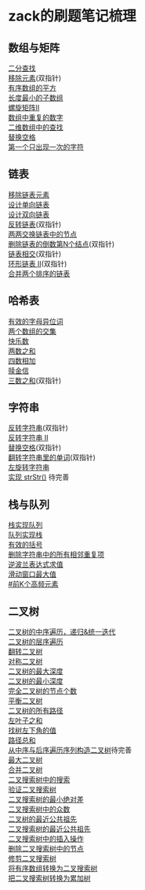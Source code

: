 # zack的刷题笔记梳理
## 数组与矩阵
[二分查找](https://github.com/zack-shi/algorithm/blob/master/src/main/java/com/zack/algorithm/array/BinarySearch.java)  
[移除元素](https://github.com/zack-shi/algorithm/blob/master/src/main/java/com/zack/algorithm/array/RemoveElement.java)(双指针)  
[有序数组的平方](https://github.com/zack-shi/algorithm/blob/master/src/main/java/com/zack/algorithm/array/SortedSquares.java)  
[长度最小的子数组](https://github.com/zack-shi/algorithm/blob/master/src/main/java/com/zack/algorithm/array/MinimumSizeSubarraySum.java)  
[螺旋矩阵II](https://github.com/zack-shi/algorithm/blob/master/src/main/java/com/zack/algorithm/array/SpiralMatrixII.java)  
[数组中重复的数字](https://github.com/zack-shi/algorithm/blob/master/src/main/java/com/zack/algorithm/array/FindRepeatNumber.java)  
[二维数组中的查找](https://github.com/zack-shi/algorithm/blob/master/src/main/java/com/zack/algorithm/array/FindNumberIn2DArray.java)  
[替换空格](https://github.com/zack-shi/algorithm/blob/master/src/main/java/com/zack/algorithm/string/ReplaceSpace.java)  
[第一个只出现一次的字符](https://github.com/zack-shi/algorithm/blob/master/src/main/java/com/zack/algorithm/array/FirstUniqChar.java)

## 链表
[移除链表元素](https://github.com/zack-shi/algorithm/blob/master/src/main/java/com/zack/algorithm/linkedlist/RemoveLinkedListElements.java)  
[设计单向链表](https://github.com/zack-shi/algorithm/blob/master/src/main/java/com/zack/algorithm/linkedlist/MySingleLinkedList.java)  
[设计双向链表](https://github.com/zack-shi/algorithm/blob/master/src/main/java/com/zack/algorithm/linkedlist/MyDoubleLinkedList.java)  
[反转链表](https://github.com/zack-shi/algorithm/blob/master/src/main/java/com/zack/algorithm/linkedlist/ReverseLinkedList.java)(双指针)  
[两两交换链表中的节点](https://github.com/zack-shi/algorithm/blob/master/src/main/java/com/zack/algorithm/linkedlist/SwapNodesInPairs.java)  
[删除链表的倒数第N个结点](https://github.com/zack-shi/algorithm/blob/master/src/main/java/com/zack/algorithm/linkedlist/RemoveNthNodeFromEndOfList.java)(双指针)  
[链表相交](https://github.com/zack-shi/algorithm/blob/master/src/main/java/com/zack/algorithm/linkedlist/TwoLinkedListsLcci.java)(双指针)  
[环形链表 II](https://github.com/zack-shi/algorithm/blob/master/src/main/java/com/zack/algorithm/linkedlist/LinkedListCycleII.java)(双指针)  
[合并两个排序的链表](https://github.com/zack-shi/algorithm/blob/master/src/main/java/com/zack/algorithm/linkedlist/MergeTwoLists.java)

## 哈希表
[有效的字母异位词](https://github.com/zack-shi/algorithm/blob/master/src/main/java/com/zack/algorithm/hash/ValidAnagram.java)  
[两个数组的交集](https://github.com/zack-shi/algorithm/blob/master/src/main/java/com/zack/algorithm/hash/IntersectionOfTwoArrays.java)  
[快乐数](https://github.com/zack-shi/algorithm/blob/master/src/main/java/com/zack/algorithm/hash/ValidAnagram.java)  
[两数之和](https://github.com/zack-shi/algorithm/blob/master/src/main/java/com/zack/algorithm/array/TwoSum.java)  
[四数相加](https://github.com/zack-shi/algorithm/blob/master/src/main/java/com/zack/algorithm/hash/Sum4II.java)  
[赎金信](https://github.com/zack-shi/algorithm/blob/master/src/main/java/com/zack/algorithm/hash/RansomNote.java)  
[三数之和](https://github.com/zack-shi/algorithm/blob/master/src/main/java/com/zack/algorithm/hash/Sum3.java)(双指针)  

## 字符串
[反转字符串](https://github.com/zack-shi/algorithm/blob/master/src/main/java/com/zack/algorithm/string/ReverseString.java)(双指针)  
[反转字符串 II](https://github.com/zack-shi/algorithm/blob/master/src/main/java/com/zack/algorithm/string/ReverseStringII.java)  
[替换空格](https://github.com/zack-shi/algorithm/blob/master/src/main/java/com/zack/algorithm/string/ReplaceSpace.java)(双指针)  
[翻转字符串里的单词](https://github.com/zack-shi/algorithm/blob/master/src/main/java/com/zack/algorithm/string/ReverseWords.java)(双指针)  
[左旋转字符串](https://github.com/zack-shi/algorithm/blob/master/src/main/java/com/zack/algorithm/string/ReverseLeftWords.java)  
[实现 strStr()](https://github.com/zack-shi/algorithm/blob/master/src/main/java/com/zack/algorithm/string/StrStr.java) 待完善 

## 栈与队列
[栈实现队列](https://github.com/zack-shi/algorithm/blob/master/src/main/java/com/zack/algorithm/stack/CQueue.java)  
[队列实现栈](https://github.com/zack-shi/algorithm/blob/master/src/main/java/com/zack/algorithm/stack/MyStack.java)  
[有效的括号](https://github.com/zack-shi/algorithm/blob/master/src/main/java/com/zack/algorithm/stack/VlidParentheses.java)  
[删除字符串中的所有相邻重复项](https://github.com/zack-shi/algorithm/blob/master/src/main/java/com/zack/algorithm/stack/RemoveDuplicates.java)  
[逆波兰表达式求值](https://github.com/zack-shi/algorithm/blob/master/src/main/java/com/zack/algorithm/stack/ReversePolishNotation.java)  
[滑动窗口最大值](https://github.com/zack-shi/algorithm/blob/master/src/main/java/com/zack/algorithm/heap/SlipWindowMaxValue.java)  
[#前K个高频元素](https://github.com/zack-shi/algorithm/blob/master/src/main/java/com/zack/algorithm/queue/TopKElements.java)  

## 二叉树
[二叉树的中序遍历，递归&统一迭代](https://github.com/zack-shi/algorithm/blob/master/src/main/java/com/zack/algorithm/tree/InorderTraversal.java)  
[二叉树的层序遍历](https://github.com/zack-shi/algorithm/blob/master/src/main/java/com/zack/algorithm/tree/LevelOrderTraversal.java)  
[翻转二叉树](https://github.com/zack-shi/algorithm/blob/master/src/main/java/com/zack/algorithm/tree/InvertTree.java)  
[对称二叉树](https://github.com/zack-shi/algorithm/blob/master/src/main/java/com/zack/algorithm/tree/SymmetricTree.java)  
[二叉树的最大深度](https://github.com/zack-shi/algorithm/blob/master/src/main/java/com/zack/algorithm/tree/MaxDepthOfTree.java)  
[二叉树的最小深度](https://github.com/zack-shi/algorithm/blob/master/src/main/java/com/zack/algorithm/tree/MinDepthOfTree.java)  
[完全二叉树的节点个数](https://github.com/zack-shi/algorithm/blob/master/src/main/java/com/zack/algorithm/tree/CountCompleteTree.java)  
[平衡二叉树](https://github.com/zack-shi/algorithm/blob/master/src/main/java/com/zack/algorithm/tree/BalancedBinaryTree.java)  
[二叉树的所有路径](https://github.com/zack-shi/algorithm/blob/master/src/main/java/com/zack/algorithm/tree/BinaryTreePaths.java)  
[左叶子之和](https://github.com/zack-shi/algorithm/blob/master/src/main/java/com/zack/algorithm/tree/SumLeftLeave.java)  
[找树左下角的值](https://github.com/zack-shi/algorithm/blob/master/src/main/java/com/zack/algorithm/tree/FindBottomLeft.java)  
[路径总和](https://github.com/zack-shi/algorithm/blob/master/src/main/java/com/zack/algorithm/tree/PathSum.java)  
[从中序与后序遍历序列构造二叉树]()待完善  
[最大二叉树](https://github.com/zack-shi/algorithm/blob/master/src/main/java/com/zack/algorithm/tree/MaximumBinaryTree.java)  
[合并二叉树](https://github.com/zack-shi/algorithm/blob/master/src/main/java/com/zack/algorithm/tree/MergeTwoBinaryTrees.java)  
[二叉搜索树中的搜索](https://github.com/zack-shi/algorithm/blob/master/src/main/java/com/zack/algorithm/tree/SearchInABinarySearchTree.java)  
[验证二叉搜索树](https://github.com/zack-shi/algorithm/blob/master/src/main/java/com/zack/algorithm/tree/ValidBST.java)  
[二叉搜索树的最小绝对差](https://github.com/zack-shi/algorithm/blob/master/src/main/java/com/zack/algorithm/tree/MinimumDifferenceBST.java)  
[二叉搜索树中的众数](https://github.com/zack-shi/algorithm/blob/master/src/main/java/com/zack/algorithm/tree/FindModeBST.java)  
[二叉树的最近公共祖先](https://github.com/zack-shi/algorithm/blob/master/src/main/java/com/zack/algorithm/tree/LowestCommonAncestor.java)  
[二叉搜索树的最近公共祖先](https://github.com/zack-shi/algorithm/blob/master/src/main/java/com/zack/algorithm/tree/LowestCommonAncestorBST.java)  
[二叉搜索树中的插入操作](https://github.com/zack-shi/algorithm/blob/master/src/main/java/com/zack/algorithm/tree/InsertBST.java)  
[删除二叉搜索树中的节点](https://github.com/zack-shi/algorithm/blob/master/src/main/java/com/zack/algorithm/tree/DeleteBST.java)  
[修剪二叉搜索树](https://github.com/zack-shi/algorithm/blob/master/src/main/java/com/zack/algorithm/tree/TrimBST.java)  
[将有序数组转换为二叉搜索树](https://github.com/zack-shi/algorithm/blob/master/src/main/java/com/zack/algorithm/tree/SortedArrayToBST.java)  
[把二叉搜索树转换为累加树](https://github.com/zack-shi/algorithm/blob/master/src/main/java/com/zack/algorithm/tree/convertBST2Greater.java)  


